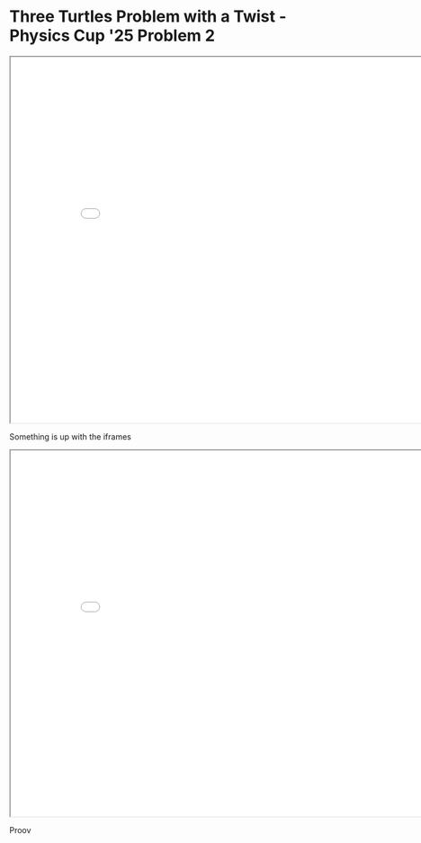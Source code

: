 # Three Turtles Problem with a Twist - Physics Cup '25 Problem 2

<iframe src="../Files/anim1.html" width="850" height="650"></iframe>

Something is up with the iframes

<iframe src="../Files/anim2.html" width="850" height="650"></iframe>

Proov
